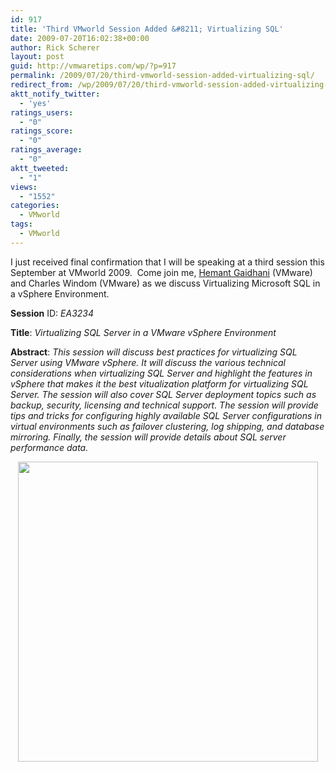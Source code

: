 ```yaml
---
id: 917
title: 'Third VMworld Session Added &#8211; Virtualizing SQL'
date: 2009-07-20T16:02:38+00:00
author: Rick Scherer
layout: post
guid: http://vmwaretips.com/wp/?p=917
permalink: /2009/07/20/third-vmworld-session-added-virtualizing-sql/
redirect_from: /wp/2009/07/20/third-vmworld-session-added-virtualizing-sql/
aktt_notify_twitter:
  - 'yes'
ratings_users:
  - "0"
ratings_score:
  - "0"
ratings_average:
  - "0"
aktt_tweeted:
  - "1"
views:
  - "1552"
categories:
  - VMworld
tags:
  - VMworld
---
```

I just received final confirmation that I will be speaking at a third session this September at VMworld 2009.  Come join me, <a href="http://communities.vmware.com/blogs/hemantgaidhani" target="_blank">Hemant Gaidhani</a> (VMware) and Charles Windom (VMware) as we discuss Virtualizing Microsoft SQL in a vSphere Environment.

**Session** ID: _EA3234_
  
**Title**: _Virtualizing SQL Server in a VMware vSphere Environment_
  
**Abstract**: _This session will discuss best practices for virtualizing SQL Server using VMware vSphere. It will discuss the various technical considerations when virtualizing SQL Server and highlight the features in vSphere that makes it the best vitualization platform for virtualizing SQL Server. The session will also cover SQL Server deployment topics such as backup, security, licensing and technical support. The session will provide tips and tricks for configuring highly available SQL Server configurations in virtual environments such as failover clustering, log shipping, and database mirroring. Finally, the session will provide details about SQL server performance data._

<p style="text-align: center;">
  <a href="http://www.vmworld.com/registration.jspa" target="_blank"><img class="aligncenter" style="border: 0pt none;" src="http://www.vmworld.com/images/vmw09/hero_vmworld2009.gif" alt="" width="480" /></a>
</p>